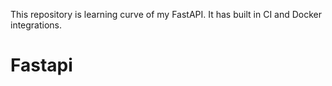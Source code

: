 This repository is learning curve of my FastAPI. It has built in CI and Docker integrations.
# Fastapi
